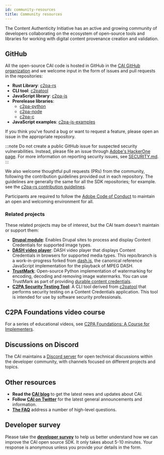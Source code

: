 ```yaml
---
id: community-resources
title: Community resources
---
```


The Content Authenticity Initiative has an active and growing community of developers collaborating on the ecosystem of open-source tools and libraries for working with digital content provenance creation and validation.

## GitHub

All the open-source CAI code is hosted in GitHub in the [CAI GitHub organization](https://github.com/contentauth) and we welcome input in the form of issues and pull requests in the repositories:

- **Rust Library**: [c2pa-rs](https://github.com/contentauth/c2pa-rs)
- **CLI tool**: [c2patool](https://github.com/contentauth/c2patool)
- **JavaScript library**: [c2pa-js](https://github.com/contentauth/c2pa-js)
- **Prerelease libraries**: 
  - [c2pa-python](https://github.com/contentauth/c2pa-python)
  - [c2pa-node](https://github.com/contentauth/c2pa-node)
  - [c2pa-c](https://github.com/contentauth/c2pa-c)
- **JavaScript examples**: [c2pa-js-examples](https://github.com/contentauth/c2pa-js-examples)

If you think you've found a bug or want to request a feature, please open an issue in the appropriate repository.

:::note
Do not create a public GitHub issue for suspected security vulnerabilities. Instead, please file an issue through [Adobe's HackerOne page](https://hackerone.com/adobe?type=team). 
For more information on reporting security issues, see [SECURITY.md](https://github.com/contentauth/c2pa-rs/blob/main/SECURITY.md).
:::

We also welcome thoughtful pull requests (PRs) from the community, following the contribution guidelines provided out in each repository. The guidelines are generally the same for all the SDK repositories; for example. see the [c2pa-rs contribution guidelines](https://github.com/contentauth/c2pa-rs/blob/main/CONTRIBUTING.md).

Participants are required to follow the [Adobe Code of Conduct](https://github.com/contentauth/c2pa-rs/blob/main/CODE_OF_CONDUCT.md) to maintain an open and welcoming environment for all.

### Related projects

These related projects may be of interest, but the CAI team doesn't maintain or support them:

- [**Drupal module**](https://github.com/contentauth/c2pa-drupal): Enables Drupal sites to process and display Content Credentials for supported image types.
- [**DASH video player**](https://github.com/contentauth/dash.js/tree/c2pa-dash):  DASH video player that displays Content Credentials in browsers for supported media types. This repo/branch is a work-in-progress forked from [dash.js](https://github.com/Dash-Industry-Forum/dash.js), the canonical reference JavaScript implementation for the playback of MPEG DASH. 
- [**TrustMark**](https://github.com/adobe/trustmark): Open-source Python implementation of watermarking for encoding, decoding and removing image watermarks. You can use TrustMark as part of providing [durable content credentials](durable-cr/index.md).
- [**C2PA Security Testing Tool**](https://github.com/contentauth/c2pa-attacks): A CLI tool derived from [c2patool](https://github.com/contentauth/c2patool) that performs security testing on a Content Credentials application.  This tool is intended for use by software security professionals.

## C2PA Foundations video course

For a series of educational videos, see [C2PA Foundations: A Course for Implementers](http://learn.contentauthenticity.org/).

## Discussions on Discord

The CAI maintains a [Discord server](https://discord.gg/CAI) for open technical discussions within the developer community, with channels focused on different projects and topics.

## Other resources

- **Read the [CAI blog](https://contentauthenticity.org/blog)** to get the latest news and updates about CAI.
- **Follow [CAI on Twitter](https://twitter.com/ContentAuth)** for the latest general announcements and information.
- **[The FAQ](./faqs)** address a number of high-level questions.

## Developer survey

Please take the [**developer survey**](https://forms.office.com/Pages/DesignPageV2.aspx?subpage=design&id=Wht7-jR7h0OUrtLBeN7O4RWoZMBioAJJorRXmx4di3tUMFg5QlJGNENJQkQ5UjhNQjM5MDE3UEFGTi4u&analysis=true&tab=0&topview=SurveyResults&qid=rc8dcb08d558743b1bbb6495c84c4bb76&ridx=0) to help us better understand how we can improve the CAI open source SDK. It only takes about 5-10 minutes. Your response is anonymous unless you provide your details in the form.
